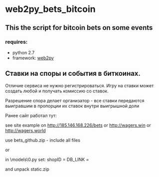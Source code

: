 # web2py_bets_bitcoin

## This the script for bitcoin bets on some events

### requires:
+ python 2.7
+ framework: [web2py](http://www.web2py.com/)

## Ставки на споры и события в биткоинах.

Отличие сервиса не нужно регистрироваться. Игру на ставки может создать любой и получать комиссию со ставок.

Разрешение спора делает организатор - все ставки передаются выигравшим в пропорции их ставок внутри выигрышной доли

Ранее сайт работал тут:

see site example on http://185.146.168.226/bets or http://wagers.win or http://wagers.world

use bets_github.zip - include all files

or 

in \models\0.py
set:
shopID =
DB_LINK =

and
unpack static.zip

